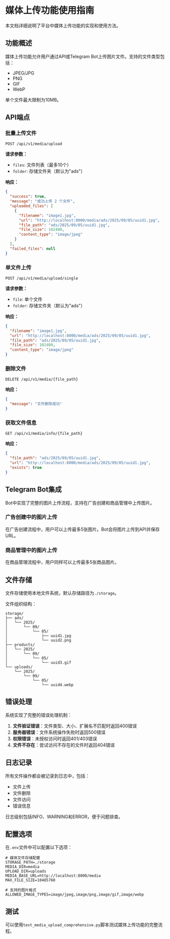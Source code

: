 # 媒体上传功能使用指南

本文档详细说明了平台中媒体上传功能的实现和使用方法。

## 功能概述

媒体上传功能允许用户通过API或Telegram Bot上传图片文件。支持的文件类型包括：
- JPEG/JPG
- PNG
- GIF
- WebP

单个文件最大限制为10MB。

## API端点

### 批量上传文件

```
POST /api/v1/media/upload
```

**请求参数：**
- `files`: 文件列表（最多10个）
- `folder`: 存储文件夹（默认为"ads"）

**响应：**
```json
{
  "success": true,
  "message": "成功上传 2 个文件",
  "uploaded_files": [
    {
      "filename": "image1.jpg",
      "url": "http://localhost:8000/media/ads/2025/09/05/uuid1.jpg",
      "file_path": "ads/2025/09/05/uuid1.jpg",
      "file_size": 102400,
      "content_type": "image/jpeg"
    }
  ],
  "failed_files": null
}
```

### 单文件上传

```
POST /api/v1/media/upload/single
```

**请求参数：**
- `file`: 单个文件
- `folder`: 存储文件夹（默认为"ads"）

**响应：**
```json
{
  "filename": "image1.jpg",
  "url": "http://localhost:8000/media/ads/2025/09/05/uuid1.jpg",
  "file_path": "ads/2025/09/05/uuid1.jpg",
  "file_size": 102400,
  "content_type": "image/jpeg"
}
```

### 删除文件

```
DELETE /api/v1/media/{file_path}
```

**响应：**
```json
{
  "message": "文件删除成功"
}
```

### 获取文件信息

```
GET /api/v1/media/info/{file_path}
```

**响应：**
```json
{
  "file_path": "ads/2025/09/05/uuid1.jpg",
  "url": "http://localhost:8000/media/ads/2025/09/05/uuid1.jpg",
  "exists": true
}
```

## Telegram Bot集成

Bot中实现了完整的图片上传流程，支持在广告创建和商品管理中上传图片。

### 广告创建中的图片上传

在广告创建流程中，用户可以上传最多5张图片。Bot会将图片上传到API并保存URL。

### 商品管理中的图片上传

在商品管理流程中，用户同样可以上传最多5张商品图片。

## 文件存储

文件存储使用本地文件系统，默认存储路径为`./storage`。

文件组织结构：
```
storage/
├── ads/
│   └── 2025/
│       └── 09/
│           └── 05/
│               ├── uuid1.jpg
│               └── uuid2.png
├── products/
│   └── 2025/
│       └── 09/
│           └── 05/
│               └── uuid3.gif
└── uploads/
    └── 2025/
        └── 09/
            └── 05/
                └── uuid4.webp
```

## 错误处理

系统实现了完整的错误处理机制：

1. **文件验证错误**：文件类型、大小、扩展名不匹配时返回400错误
2. **服务器错误**：文件系统操作失败时返回500错误
3. **权限错误**：未授权访问时返回401/403错误
4. **文件不存在**：尝试访问不存在的文件时返回404错误

## 日志记录

所有文件操作都会被记录到日志中，包括：
- 文件上传
- 文件删除
- 文件访问
- 错误信息

日志级别包括INFO、WARNING和ERROR，便于问题排查。

## 配置选项

在`.env`文件中可以配置以下选项：

```env
# 媒体文件存储配置
STORAGE_PATH=./storage
MEDIA_DIR=media
UPLOAD_DIR=uploads
MEDIA_BASE_URL=http://localhost:8000/media
MAX_FILE_SIZE=10485760

# 支持的图片格式
ALLOWED_IMAGE_TYPES=image/jpeg,image/png,image/gif,image/webp
```

## 测试

可以使用`test_media_upload_comprehensive.py`脚本测试媒体上传功能的完整流程。